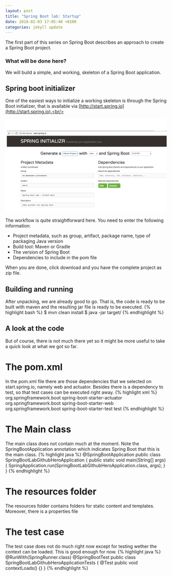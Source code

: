 ```yaml
---
layout: post
title: "Spring Boot lab: Startup"
date: 2018-02-03 17:05:40 +0100
categories: jekyll update
---
```


The first part of this series on Spring Boot describes an approach to create a Spring Boot project.

### What will be done here?
We will build a simple, and working, skeleton of a Spring Boot application.

## Spring boot initializer
One of the easiest ways to initialize a working skeleton is through the Spring Boot initializer, that is available via [http://start.spring.io](http://start.spring.io).<br/>

![](/assets/starter-spring.png)

The workflow is quite straightforward here. You need to enter the following information:

* Project metadata, such as group, artifact, package name, type of packaging Java version
* Build tool: Maven or Gradle
* The version of Spring Boot
* Dependencies to include in the pom file

When you are done, click download and you have the complete project as zip file.<br/>

## Building and running
After unpacking, we are already good to go. That is, the code is ready to be built with maven and the resulting jar file is ready to be executed.
{% highlight bash %}
$ mvn clean install
$ java -jar target/<filename>
{% endhighlight %}

## A look at the code
But of course, there is not much there yet so it might be more useful to take a quick look at what we got so far.

# The pom.xml
In the pom.xml file there are those dependencies that we selected on start.spring.io, namely web and actuator. Besides there is a dependency to test, so that test cases can be executed right away.
{% highlight xml %}
<dependency>
  <groupId>org.springframework.boot</groupId>
  <artifactId>spring-boot-starter-actuator</artifactId>
</dependency>
<dependency>
  <groupId>org.springframework.boot</groupId>
  <artifactId>spring-boot-starter-web</artifactId>
</dependency>
<dependency>
  <groupId>org.springframework.boot</groupId>
  <artifactId>spring-boot-starter-test</artifactId>
  <scope>test</scope>
</dependency>
{% endhighlight %}

# The Main class
The main class does not contain much at the moment. Note the SpringBootApplication annotation which indicates Spring Boot that this is the main class.
{% highlight java %}
@SpringBootApplication
public class SpringBootLabGithubHeroApplication {
  public static void main(String[] args) {
    SpringApplication.run(SpringBootLabGithubHeroApplication.class, args);
  }
}
{% endhighlight %}

# The resources folder
The resources folder contains folders for static content and templates. Moreover, there is a properties file

# The test case
The test case does not do much right now except for testing wether the context can be loaded. This is good enough for now.
{% highlight java %}
@RunWith(SpringRunner.class)
@SpringBootTest
public class SpringBootLabGithubHeroApplicationTests {
  @Test
  public void contextLoads() {}
}
{% endhighlight %}

